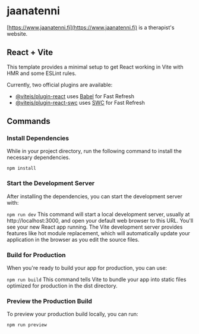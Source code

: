 # jaanatenni

[https://www.jaanatenni.fi](https://www.jaanatenni.fi) is a therapist's website.

## React + Vite

This template provides a minimal setup to get React working in Vite with HMR and some ESLint rules.

Currently, two official plugins are available:

- [@vitejs/plugin-react](https://github.com/vitejs/vite-plugin-react/blob/main/packages/plugin-react/README.md) uses [Babel](https://babeljs.io/) for Fast Refresh
- [@vitejs/plugin-react-swc](https://github.com/vitejs/vite-plugin-react-swc) uses [SWC](https://swc.rs/) for Fast Refresh

## Commands

### Install Dependencies
While in your project directory, run the following command to install the necessary dependencies.

```npm install```

### Start the Development Server
After installing the dependencies, you can start the development server with:

```npm run dev```
This command will start a local development server, usually at http://localhost:3000, and open your default web browser to this URL. You'll see your new React app running. The Vite development server provides features like hot module replacement, which will automatically update your application in the browser as you edit the source files.

### Build for Production
When you're ready to build your app for production, you can use:

```npm run build```
This command tells Vite to bundle your app into static files optimized for production in the dist directory.

### Preview the Production Build
To preview your production build locally, you can run:

```npm run preview```